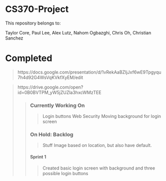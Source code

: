 # CS370-Project
This repository belongs to: <p>Taylor Core, Paul Lee, Alex Lutz,  Nahom Ogbazghi, Chris Oh, Christian Sanchez</p>

<p>
<h1>Completed</h1>

<blockquote>
https://docs.google.com/presentation/d/1vRekAaBZIjJxf6wE9Tpgyqu7h4d92G4WsVqKVkfXyEM/edit
</blockquote>
<blockquote>
https://drive.google.com/open?id=0B0BVTPM_yW5jZUZla3hxcWMzTEE
<blockquote>

<h3>Currently Working On</h3>

<blockquote>
Login buttons
Web Security
Moving background for login screen
</blockquote>

<h3>On Hold: Backlog</h3>

<blockquote>
Stuff
Image based on location, but also have default. 
</blockquote>

<h4>Sprint 1</h4>

<blockquote>
Created basic login screen with background and three possible login buttons
</blockquote>

</p>


